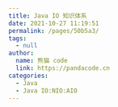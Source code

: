 ```yaml
---
title: Java IO 知识体系
date: 2021-10-27 11:19:51
permalink: /pages/50b5a3/
tags: 
  - null
author: 
  name: 熊猫 code
  link: https://pandacode.cn
categories: 
  - Java
  - Java IO:NIO:AIO
---
```

